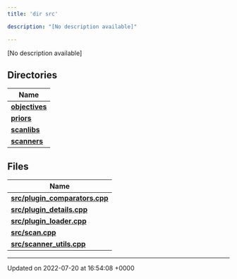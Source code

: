 ```yaml
---
title: 'dir src'

description: "[No description available]"

---
```







[No description available]

## Directories

| Name           |
| -------------- |
| **[objectives](/documentation/code/files/dir_8175e00b46706161a3f1b29a9c3d0e1e/#dir-objectives)**  |
| **[priors](/documentation/code/files/dir_cd3836cb33a5a37171cbcbf20d1df426/#dir-priors)**  |
| **[scanlibs](/documentation/code/files/dir_41b55c43b6715382bf2587278e09e81e/#dir-scanlibs)**  |
| **[scanners](/documentation/code/files/dir_3d6632c706c298643a7dbf82a7e43d46/#dir-scanners)**  |

## Files

| Name           |
| -------------- |
| **[src/plugin_comparators.cpp](/documentation/code/files/plugin__comparators_8cpp/#file-plugin-comparators.cpp)**  |
| **[src/plugin_details.cpp](/documentation/code/files/plugin__details_8cpp/#file-plugin-details.cpp)**  |
| **[src/plugin_loader.cpp](/documentation/code/files/plugin__loader_8cpp/#file-plugin-loader.cpp)**  |
| **[src/scan.cpp](/documentation/code/files/scan_8cpp/#file-scan.cpp)**  |
| **[src/scanner_utils.cpp](/documentation/code/files/scanner__utils_8cpp/#file-scanner-utils.cpp)**  |






-------------------------------

Updated on 2022-07-20 at 16:54:08 +0000
